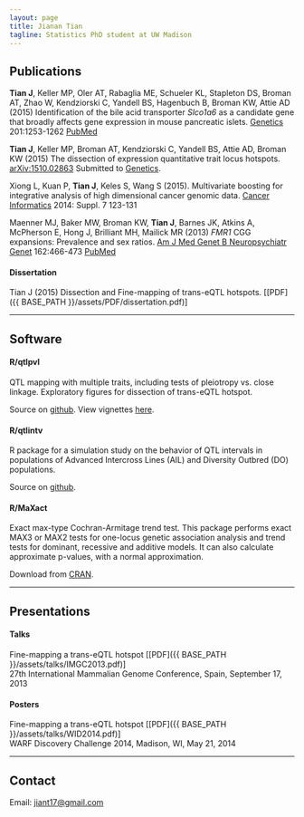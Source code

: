```yaml
---
layout: page
title: Jianan Tian
tagline: Statistics PhD student at UW Madison
---
```


## Publications


**Tian J**, Keller MP, Oler AT, Rabaglia ME, Schueler KL, Stapleton
DS, Broman AT, Zhao W, Kendziorski C, Yandell BS, Hagenbuch B, Broman
KW, Attie AD (2015) Identification of the bile acid transporter
<i>Slco1a6</i> as a candidate gene that broadly affects gene
expression in mouse pancreatic
islets. [Genetics](http://www.genetics.org/content/early/2015/09/18/genetics.115.179432.abstract)
201:1253-1262 [PubMed](http://www.ncbi.nlm.nih.gov/pubmed/26385979)

**Tian J**, Keller MP, Broman AT, Kendziorski C, Yandell BS, Attie AD,
Broman KW (2015) The dissection of expression quantitative trait locus
hotspots.  [arXiv:1510.02863](http://arxiv.org/abs/1510.02863)
Submitted to [Genetics](http://www.genetics.org).

Xiong L, Kuan P, **Tian J**, Keles S, Wang S (2015). Multivariate
boosting for integrative analysis of high dimensional cancer genomic
data. [Cancer Informatics](http://la-press.com/article.php?article_id=5205)
2014: Suppl. 7 123-131

Maenner MJ, Baker MW, Broman KW, **Tian J**, Barnes JK, Atkins A,
McPherson E, Hong J, Brilliant MH, Mailick MR (2013) <i>FMR1</i> CGG
expansions: Prevalence and sex ratios.
[Am J Med Genet B Neuropsychiatr Genet](http://onlinelibrary.wiley.com/journal/10.1002/%28ISSN%291552-485X)
162:466-473 [PubMed](http://www.ncbi.nlm.nih.gov/pubmed/23740716)

#### Dissertation

Tian J (2015) Dissection and Fine-mapping of trans-eQTL hotspots. \[[PDF]({{ BASE_PATH }}/assets/PDF/dissertation.pdf)\]

--------

## Software

#### R/qtlpvl

QTL mapping with multiple traits, including tests of pleiotropy vs. close
linkage. Exploratory figures for dissection of trans-eQTL hotspot.

Source on [github](https://github.com/jianan/qtlpvl).
View vignettes [here](http://jianan.github.io/qtlpvl).


#### R/qtlintv

R package for a simulation study on the behavior of QTL intervals in
populations of Advanced Intercross Lines (AIL) and Diversity Outbred
(DO) populations.

Source on [github](https://github.com/jianan/qtlintv).


#### R/MaXact

Exact max-type Cochran-Armitage trend test. This package performs exact
MAX3 or MAX2 tests for one-locus genetic association analysis and trend
tests for dominant, recessive and additive models. It can also
calculate approximate p-values, with a normal approximation.

Download from [CRAN](https://cran.r-project.org/web/packages/MaXact/index.html).

--------

## Presentations

#### Talks

Fine-mapping a trans-eQTL hotspot \[[PDF]({{ BASE_PATH }}/assets/talks/IMGC2013.pdf)\] <br/>
27th International Mammalian Genome Conference, Spain, September 17, 2013

#### Posters

Fine-mapping a trans-eQTL hotspot \[[PDF]({{ BASE_PATH }}/assets/talks/WID2014.pdf)\] <br/>
WARF Discovery Challenge 2014, Madison, WI, May 21, 2014


--------

## Contact

Email: jiant17@gmail.com
